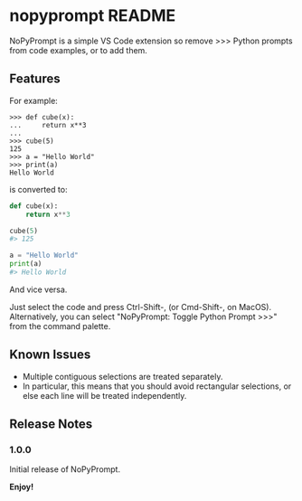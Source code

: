 # nopyprompt README

NoPyPrompt is a simple VS Code extension so remove >>> Python prompts from code examples, or to add them.

## Features

For example:

```pycon
>>> def cube(x):
...     return x**3
...
>>> cube(5)
125
>>> a = "Hello World"
>>> print(a)
Hello World
```

is converted to:

```python
def cube(x):
    return x**3

cube(5)
#> 125

a = "Hello World"
print(a)
#> Hello World
```

And vice versa.

Just select the code and press Ctrl-Shift-, (or Cmd-Shift-, on MacOS). Alternatively, you can select "NoPyPrompt: Toggle Python Prompt >>>" from the command palette.

## Known Issues

* Multiple contiguous selections are treated separately.
* In particular, this means that you should avoid rectangular selections, or else each line will be treated independently.

## Release Notes

### 1.0.0

Initial release of NoPyPrompt.

**Enjoy!**
